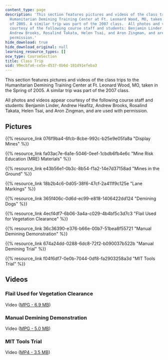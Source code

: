 ```yaml
---
content_type: page
description: 'This section features pictures and videos of the class trips to the
  Humanitarian Demining Training Center at Ft. Leonard Wood, MO, taken in the Spring
  of 2005. A similar trip was part of the 2007 class.  All photos and videos appear
  courtesy of the following course staff and students: Benjamin Linder, Andrew Heafitz,
  Andrew Brooks, Rosalind Takata, Helen Tsai, and Aron Zingman, and are used with
  permission.'
hide_download: true
hide_download_original: null
learning_resource_types: []
ocw_type: CourseSection
title: Class Trip
uid: 99ecbfa6-ce5e-d537-8b6d-181d91efeba3
---
```


This section features pictures and videos of the class trips to the Humanitarian Demining Training Center at Ft. Leonard Wood, MO, taken in the Spring of 2005. A similar trip was part of the 2007 class.

All photos and videos appear courtesy of the following course staff and students: Benjamin Linder, Andrew Heafitz, Andrew Brooks, Rosalind Takata, Helen Tsai, and Aron Zingman, and are used with permission.

Pictures
--------

{{% resource_link 076f9ba4-6fcb-8cbe-992c-b25e9e05fa8a "Display Mines" %}}

{{% resource_link fa03ac7e-6a1e-5046-0eef-1cbdb6fb4e6c "Mine Risk Education (MRE) Materials" %}}

{{% resource_link e43b56e1-0b3c-8b54-f1a2-14e7d37158ad "Mines in the Ground" %}}

{{% resource_link 18b2b4c6-0d05-38f6-47cf-2a411f9c125e "Lane Markings" %}}

{{% resource_link 365f406c-0d6d-ec99-e818-1406422dd124 "Demining Dogs" %}}

{{% resource_link 4ecf4df7-6b06-3a4a-c029-4b4bf5c3d7c3 "Flail Used for Vegetation Clearance" %}}

{{% resource_link 36c36390-e376-b66e-00b7-51bea8f55721 "Manual Demining Demonstration" %}}

{{% resource_link 674a24dd-0288-6dc8-72f2-b090037b522b "Manual Demining Trial" %}}

{{% resource_link f04f6df7-0e0b-7044-0df8-fa2903258a3d "MIT Tools Trial" %}}

Videos
------

### Flail Used for Vegetation Clearance

Video ([MPG - 6.9 MB](http://www.archive.org/download/MITSP.776S07/flail5.MPG))

### Manual Demining Demonstration

Video ([MPG - 5.0 MB](http://www.archive.org/download/MITSP.776S07/manual.MPG))

### MIT Tools Trial

Video ([MP4 - 3.5 MB](http://www.archive.org/download/MITSP.776S07/tool1_512kb.mp4))